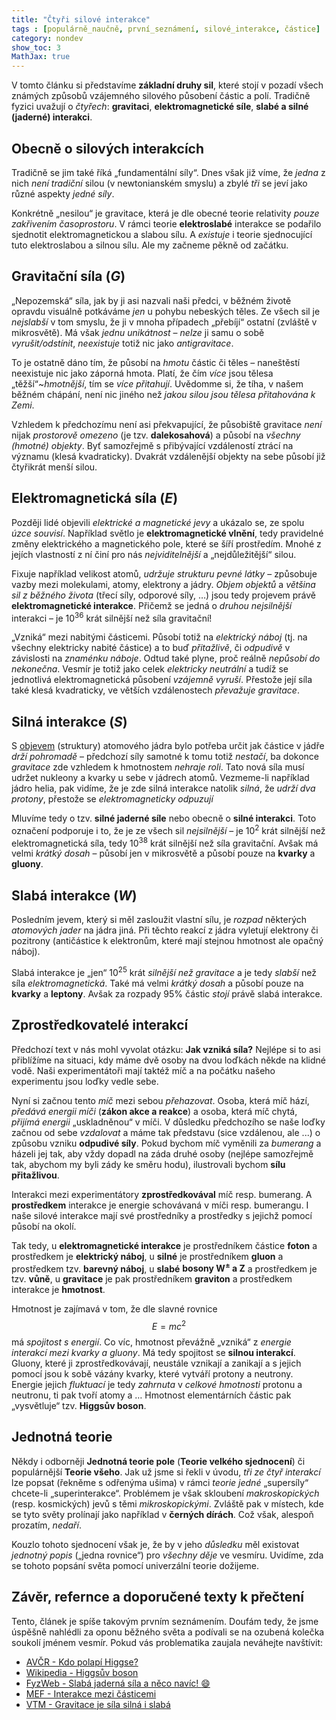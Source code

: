 ```yaml
---
title: "Čtyři silové interakce"
tags : [populárně_naučně, první_seznámení, silové_interakce, částice]
category: nondev
show_toc: 3
MathJax: true
---
```


V tomto článku si představíme **základní druhy sil**, které stojí v pozadí všech známých způsobů vzájemného silového působení částic a polí. Tradičně fyzici uvažují o _čtyřech_: **gravitaci**, **elektromagnetické síle**, **slabé a silné (jaderné) interakci**.

<!--more-->

## Obecně o silových interakcích

Tradičně se jim také říká „fundamentální síly“. Dnes však již víme, že _jedna_ z nich _není tradiční_ silou (v newtonianském smyslu) a zbylé _tři_ se jeví jako různé aspekty _jedné síly_.

Konkrétně „nesilou“ je gravitace, která je dle obecné teorie relativity _pouze zakřivením časoprostoru_. V rámci teorie **elektroslabé** interakce se podařilo sjednotit elektromagnetickou a slabou sílu. A _existuje_ i teorie sjednocující tuto elektroslabou a silnou sílu. Ale my začneme pěkně od začátku.

## Gravitační síla (_G_)

„Nepozemská“ síla, jak by ji asi nazvali naši předci, v běžném životě opravdu visuálně potkáváme _jen_ u pohybu nebeských těles. Ze všech sil je _nejslabší_ v tom smyslu, že ji v mnoha případech „přebíjí“ ostatní (zvláště v mikrosvětě). Má však _jednu unikátnost_ – _nelze_ ji samu o sobě _vyrušit/odstínit_, _neexistuje_ totiž nic jako _antigravitace_.

To je ostatně dáno tím, že působí na _hmotu_ částic či těles – naneštěstí neexistuje nic jako záporná hmota. Platí, že čím _více_ jsou tělesa „těžší“~_hmotnější_, tím se _více přitahují_. Uvědomme si, že tíha, v našem běžném chápání, není nic jiného než _jakou silou jsou tělesa přitahována k Zemi_.

Vzhledem k předchozímu není asi překvapující, že působiště gravitace _není_ nijak _prostorově omezeno_ (je tzv. **dalekosahová**) a působí na _všechny (hmotné) objekty_. Byť samozřejmě s přibývající vzdáleností ztrácí na významu (klesá kvadraticky). Dvakrát vzdálenější objekty na sebe působí již čtyřikrát menší silou.

## Elektromagnetická síla (_E_)

Později lidé objevili _elektrické a magnetické jevy_ a ukázalo se, ze spolu _úzce souvisí_. Například světlo je **elektromagnetické vlnění**, tedy pravidelné změny elektrického a magnetického pole, které se šíří prostředím. Mnohé z jejích vlastností z ní činí pro nás _nejviditelnější_ a „nejdůležitější“ silou.

Fixuje například velikost atomů, _udržuje strukturu pevné látky_ – způsobuje vazby mezi molekulami, atomy, elektrony a jádry. _Objem objektů_ a _většina sil z běžného života_ (třecí síly, odporové síly, …) jsou tedy projevem právě **elektromagnetické interakce**. Přičemž se jedná o _druhou nejsilnější_ interakci – je 10<sup>36</sup> krát silnější než síla gravitační!

„Vzniká“ mezi nabitými částicemi. Působí totiž na _elektrický náboj_ (tj. na všechny elektricky nabité částice) a to buď _přitažlivě_, či _odpudivě_ v závislosti na _znaménku náboje_. Odtud také plyne, proč reálně _nepůsobí do nekonečna_. Vesmír je totiž jako celek _elektricky neutrální_ a tudíž se jednotlivá elektromagnetická působení _vzájemně vyruší_. Přestože její síla také klesá kvadraticky, ve větších vzdálenostech _převažuje gravitace_.

## Silná interakce (_S_)

S [objevem](http://fyzika.jreichl.com/main.article/view/710-objev-atomoveho-jadra "MEF - Objev atomového jádra") (struktury) atomového jádra bylo potřeba určit jak částice v jádře _drží pohromadě_ – předchozí síly samotné k tomu totiž _nestačí_, ba dokonce _gravitace_ zde vzhledem k hmotnostem _nehraje roli_. Tato nová síla musí udržet nukleony a kvarky u sebe v jádrech atomů. Vezmeme-li například jádro helia, pak vidíme, že je zde silná interakce natolik _silná_, že _udrží dva protony_, přestože se _elektromagneticky odpuzují_

Mluvíme tedy o tzv. **silné jaderné síle** nebo obecně o **silné interakci**. Toto označení podporuje i to, že je ze všech sil _nejsilnější_ – je 10<sup>2</sup> krát silnější než elektromagnetická síla, tedy 10<sup>38</sup> krát silnější než síla gravitační. Avšak má velmi _krátký dosah_ – působí jen v mikrosvětě a působí pouze na **kvarky** a **gluony**.

## Slabá interakce (_W_)

Posledním jevem, který si měl zasloužit vlastní sílu, je _rozpad_ některých _atomových jader_ na jádra jiná. Při těchto reakcí z jádra vyletují elektrony či pozitrony (antičástice k elektronům, které mají stejnou hmotnost ale opačný náboj).

Slabá interakce je „jen“ 10<sup>25</sup> krát _silnější než gravitace_ a je tedy _slabší_ než síla _elektromagnetická_. Také má velmi _krátký dosah_ a působí pouze na **kvarky** a **leptony**. Avšak za rozpady 95% částic _stojí_ právě slabá interakce.

## Zprostředkovatelé interakcí

Předchozí text v nás mohl vyvolat otázku: **Jak vzniká síla?** Nejlépe si to asi přiblížíme na situaci, kdy máme dvě osoby na dvou loďkách někde na klidné vodě. Naši experimentátoři mají taktéž míč a na počátku našeho experimentu jsou loďky vedle sebe.

Nyní si začnou tento _míč_ mezi sebou _přehazovat_. Osoba, která míč hází, _předává energii míči_ (**zákon akce a reakce**) a osoba, která míč chytá, _přijímá energii_ „uskladněnou“ v míči. V důsledku předchozího se naše loďky začnou od sebe _vzdalovat_ a máme tak představu (sice vzdálenou, ale ...) o způsobu vzniku **odpudivé síly**. Pokud bychom míč vyměnili za _bumerang_ a házeli jej tak, aby vždy dopadl na záda druhé osoby (nejlépe samozřejmě tak, abychom my byli zády ke směru hodu), ilustrovali bychom **sílu přitažlivou**.

Interakci mezi experimentátory **zprostředkovával** míč resp. bumerang. A **prostředkem** interakce je energie schovávaná v míči resp. bumerangu. I naše silové interakce mají své prostředníky a prostředky s jejichž pomocí působí na okolí.

Tak tedy, u **elektromagnetické interakce** je prostředníkem částice **foton** a prostředkem je **elektrický náboj**, u **silné** je prostředníkem **gluon** a prostředkem tzv. **barevný náboj**, u **slabé** **bosony W<sup>±</sup> a Z** a prostředkem je tzv. **vůně**, u **gravitace** je pak prostředníkem **graviton** a prostředkem interakce je **hmotnost**.

Hmotnost je zajímavá v tom, že dle slavné rovnice $$ E = m c^2 $$ má _spojitost s energií_. Co víc, hmotnost převážně „vzniká“ z _energie interakcí mezi kvarky a gluony_. Má tedy spojitost se **silnou interakcí**. Gluony, které ji zprostředkovávají, neustále vznikají a zanikají a s jejich pomocí jsou k sobě vázány kvarky, které vytváří protony a neutrony. Energie jejich _fluktuací_ je tedy _zahrnuta_ v _celkové hmotnosti_ protonu a neutronu, ti pak tvoří atomy a … Hmotnost elementárních částic pak „vysvětluje“ tzv. **Higgsův boson**.

## Jednotná teorie

Někdy i odborněji **Jednotná teorie pole** (**Teorie velkého sjednocení**) či populárnější **Teorie všeho**. Jak už jsme si řekli v úvodu, _tři ze čtyř interakcí_ lze popsat (řekněme s odřenýma ušima) v rámci _teorie jedné_ „supersíly“ chcete-li „superinterakce“. Problémem je však skloubení _makroskopických_ (resp. kosmických) jevů s těmi _mikroskopickými_. Zvláště pak v místech, kde se tyto světy prolínají jako například v **černých dírách**. Což však, alespoň prozatím, _nedaří_.

Kouzlo tohoto sjednocení však je, že by v jeho _důsledku_ měl existovat _jednotný popis_ („jedna rovnice“) pro _všechny děje_ ve vesmíru. Uvidíme, zda se tohoto popsání světa pomocí univerzální teorie dožijeme.

## Závěr, refernce a doporučené texty k přečtení

Tento, článek je spíše takovým prvním seznámením. Doufám tedy, že jsme úspěšně nahlédli za oponu běžného světa a podívali se na ozubená kolečka soukolí jménem vesmír. Pokud vás problematika zaujala neváhejte navštívit:

*   [AVČR - Kdo polapí Higgse?](http://ojs.ujf.cas.cz/~wagner/popclan/higgs/higgs.html "Populárně naučný článek z webu Ústavu jaderné fyziky AVČR")
*   [Wikipedia - Higgsův boson](http://cs.wikipedia.org/wiki/Higgsův_boson "Článek z wikipedie o Higgsově bosonu")
*   [FyzWeb - Slabá jaderná síla a něco navíc! :smile:](http://fyzweb.mff.cuni.cz/odpovedna/odpovednashort.htm "Populárně-naučný článek z FyzWebu - MFF UK")
*   [MEF - Interakce mezi částicemi](http://fyzika.jreichl.com/main.article/view/893-interakce-mezi-casticemi "Multimedialní Encyklopedie Fyziky - Část 'Interakce mezi částicemi'")
*   [VTM - Gravitace je síla silná i slabá](http://vtm.e15.cz/gravitace-je-sila-silna-i-slaba "Článek z webu Vědecko-technického magazínu")